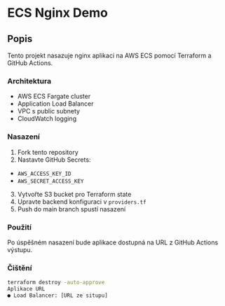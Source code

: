 # ECS Nginx Demo

## Popis
Tento projekt nasazuje nginx aplikaci na AWS ECS pomocí Terraform a GitHub
Actions.

### Architektura
- AWS ECS Fargate cluster
- Application Load Balancer
- VPC s public subnety
- CloudWatch logging

### Nasazení
1. Fork tento repository
2. Nastavte GitHub Secrets:
- `AWS_ACCESS_KEY_ID`
- `AWS_SECRET_ACCESS_KEY`
3. Vytvořte S3 bucket pro Terraform state
4. Upravte backend konfiguraci v `providers.tf`
5. Push do main branch spustí nasazení

### Použití
Po úspěšném nasazení bude aplikace dostupná na URL z GitHub Actions
výstupu.

### Čištění
```bash
terraform destroy -auto-approve
Aplikace URL
● Load Balancer: [URL ze situpu]
